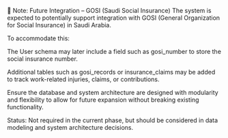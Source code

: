 📝 Note: Future Integration – GOSI (Saudi Social Insurance)
The system is expected to potentially support integration with GOSI (General Organization for Social Insurance) in Saudi Arabia.

To accommodate this:

The User schema may later include a field such as gosi_number to store the social insurance number.

Additional tables such as gosi_records or insurance_claims may be added to track work-related injuries, claims, or contributions.

Ensure the database and system architecture are designed with modularity and flexibility to allow for future expansion without breaking existing functionality.

Status: Not required in the current phase, but should be considered in data modeling and system architecture decisions.
